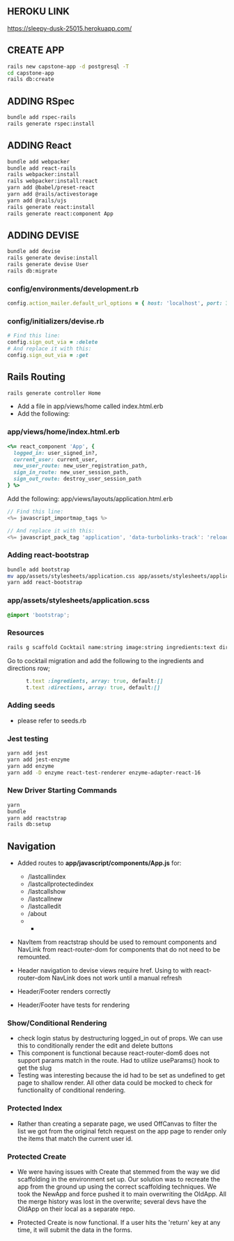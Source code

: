 ## HEROKU LINK
https://sleepy-dusk-25015.herokuapp.com/

## CREATE APP
```bash
rails new capstone-app -d postgresql -T
cd capstone-app
rails db:create
```

## ADDING RSpec
```bash
bundle add rspec-rails
rails generate rspec:install
```

## ADDING React
```bash
bundle add webpacker
bundle add react-rails
rails webpacker:install
rails webpacker:install:react
yarn add @babel/preset-react
yarn add @rails/activestorage
yarn add @rails/ujs
rails generate react:install
rails generate react:component App
```

## ADDING DEVISE
```bash
bundle add devise
rails generate devise:install
rails generate devise User
rails db:migrate
```

### config/environments/development.rb
```ruby
config.action_mailer.default_url_options = { host: 'localhost', port: 3000 }
```

### config/initializers/devise.rb
```ruby
# Find this line:
config.sign_out_via = :delete
# And replace it with this:
config.sign_out_via = :get
```

## Rails Routing
```bash
rails generate controller Home
```
- Add a file in app/views/home called index.html.erb
- Add the following:

### app/views/home/index.html.erb
```ruby
<%= react_component 'App', {
  logged_in: user_signed_in?,
  current_user: current_user,
  new_user_route: new_user_registration_path,
  sign_in_route: new_user_session_path,
  sign_out_route: destroy_user_session_path
} %>
```
Add the following:
app/views/layouts/application.html.erb
```javascript
// Find this line:
<%= javascript_importmap_tags %>

// And replace it with this:
<%= javascript_pack_tag 'application', 'data-turbolinks-track': 'reload' %>
```
### Adding react-bootstrap
```bash
bundle add bootstrap
mv app/assets/stylesheets/application.css app/assets/stylesheets/application.scss
yarn add react-bootstrap
```
### app/assets/stylesheets/application.scss
```scss
@import 'bootstrap';
```
### Resources
```bash
rails g scaffold Cocktail name:string image:string ingredients:text directions:text user:references --api
```
Go to cocktail migration and add the following to the ingredients and directions row;
```ruby
      t.text :ingredients, array: true, default:[]
      t.text :directions, array: true, default:[]
```
### Adding seeds
- please refer to seeds.rb

### Jest testing
```bash
yarn add jest
yarn add jest-enzyme
yarn add enzyme
yarn add -D enzyme react-test-renderer enzyme-adapter-react-16
```

### New Driver Starting Commands
```bash
yarn
bundle
yarn add reactstrap
rails db:setup
```

## Navigation
- Added routes to **app/javascript/components/App.js** for:
  - /lastcallindex
  - /lastcallprotectedindex
  - /lastcallshow
  - /lastcallnew
  - /lastcalledit
  - /about
  - *
- NavItem from reactstrap should be used to remount components and NavLink from react-router-dom for components that do not need to be remounted.
- Header navigation to devise views require href. Using to with react-router-dom NavLink does not work until a manual refresh

- Header/Footer renders correctly
- Header/Footer have tests for rendering

### Show/Conditional Rendering
- check login status by destructuring logged_in out of props. We can use this to conditionally render the edit and delete buttons
- This component is functional because react-router-dom6 does not support params match in the route. Had to utilize useParams() hook to get the slug
- Testing was interesting because the id had to be set as undefined to get page to shallow render. All other data could be mocked to check for functionality of conditional rendering.

### Protected Index
- Rather than creating a separate page, we used OffCanvas to filter the list we got from the original fetch request on the app page to render only the items that match the current user id.

### Protected Create
- We were having issues with Create that stemmed from the way we did scaffolding in the environment set up. Our solution was to recreate the app from the ground up using the correct scaffolding techniques. We took the NewApp and force pushed it to main overwriting the OldApp. All the merge history was lost in the overwrite; several devs have the OldApp on their local as a separate repo.

- Protected Create is now functional. If a user hits the 'return' key at any time, it will submit the data in the forms.